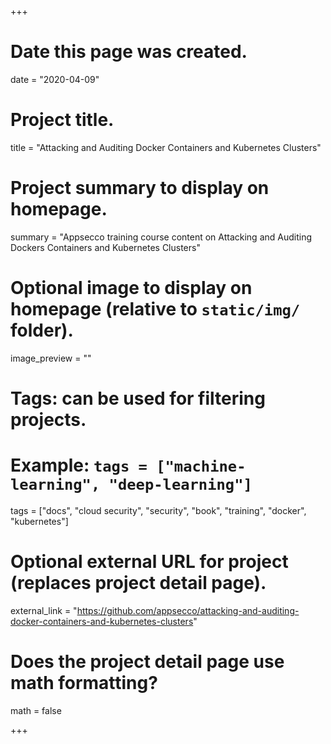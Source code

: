 +++
# Date this page was created.
date = "2020-04-09"

# Project title.
title = "Attacking and Auditing Docker Containers and Kubernetes Clusters"

# Project summary to display on homepage.
summary = "Appsecco training course content on Attacking and Auditing Dockers Containers and Kubernetes Clusters"

# Optional image to display on homepage (relative to `static/img/` folder).
image_preview = ""

# Tags: can be used for filtering projects.
# Example: `tags = ["machine-learning", "deep-learning"]`
tags = ["docs", "cloud security", "security", "book", "training", "docker", "kubernetes"]

# Optional external URL for project (replaces project detail page).
external_link = "https://github.com/appsecco/attacking-and-auditing-docker-containers-and-kubernetes-clusters"

# Does the project detail page use math formatting?
math = false

+++
